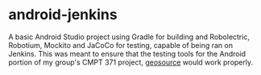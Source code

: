 # android-jenkins
A basic Android Studio project using Gradle for building and Robolectric, Robotium, Mockito and JaCoCo for testing, capable of being ran on Jenkins. This was meant to ensure that the testing tools for the Android portion of my group's CMPT 371 project, [geosource](https://github.com/knames/geosource) would work properly.

